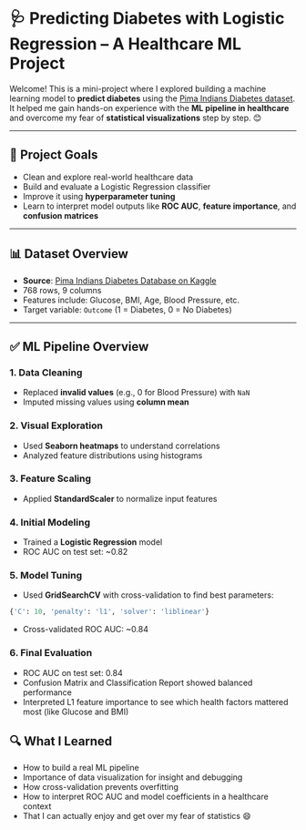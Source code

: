 # 🩺 Predicting Diabetes with Logistic Regression – A Healthcare ML Project

Welcome! This is a mini-project where I explored building a machine learning model to **predict diabetes** using the [Pima Indians Diabetes dataset](https://www.kaggle.com/datasets/uciml/pima-indians-diabetes-database).  
It helped me gain hands-on experience with the **ML pipeline in healthcare** and overcome my fear of **statistical visualizations** step by step. 😊

---

## 📌 Project Goals

- Clean and explore real-world healthcare data
- Build and evaluate a Logistic Regression classifier
- Improve it using **hyperparameter tuning**
- Learn to interpret model outputs like **ROC AUC**, **feature importance**, and **confusion matrices**

---

## 📊 Dataset Overview

- **Source**: [Pima Indians Diabetes Database on Kaggle](https://www.kaggle.com/datasets/uciml/pima-indians-diabetes-database)
- 768 rows, 9 columns
- Features include: Glucose, BMI, Age, Blood Pressure, etc.
- Target variable: `Outcome` (1 = Diabetes, 0 = No Diabetes)

---

## ✅ ML Pipeline Overview

### 1. Data Cleaning

- Replaced **invalid values** (e.g., 0 for Blood Pressure) with `NaN`
- Imputed missing values using **column mean**

### 2. Visual Exploration

- Used **Seaborn heatmaps** to understand correlations
- Analyzed feature distributions using histograms

### 3. Feature Scaling

- Applied **StandardScaler** to normalize input features

### 4. Initial Modeling

- Trained a **Logistic Regression** model
- ROC AUC on test set: ~0.82

### 5. Model Tuning

- Used **GridSearchCV** with cross-validation to find best parameters:

```python
{'C': 10, 'penalty': 'l1', 'solver': 'liblinear'}
```
- Cross-validated ROC AUC: ~0.84

### 6. Final Evaluation

- ROC AUC on test set: 0.84
- Confusion Matrix and Classification Report showed balanced performance
- Interpreted L1 feature importance to see which health factors mattered most (like Glucose and BMI)

## 🔍 What I Learned

- How to build a real ML pipeline
- Importance of data visualization for insight and debugging
- How cross-validation prevents overfitting
- How to interpret ROC AUC and model coefficients in a healthcare context
- That I can actually enjoy and get over my fear of statistics 😄
